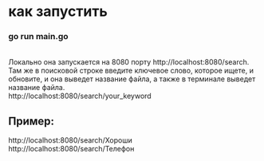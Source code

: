 <h1>как запустить</h1>
<h3>go run main.go</h3> 
<br>
Локально она запускается на 8080 порту http://localhost:8080/search. 
<br>
Там же в поисковой строке введите ключевое слово, которое ищете, и обновите, и она выведет название файла, а также в терминале выведет название файла.
<br>
http://localhost:8080/search/your_keyword
<br>
<h2>Пример:</h3>
http://localhost:8080/search/Хороши
<br>
http://localhost:8080/search/Телефон
